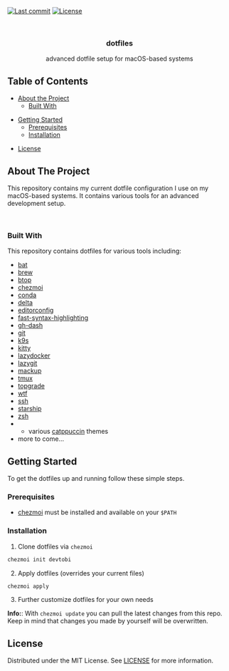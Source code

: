 <!--
*** To avoid retyping too much info. Do a search and replace for the following:
*** devtobi/dotfiles, twitter_handle, email
-->

<!-- PROJECT SHIELDS -->
<!--
*** I'm using markdown "reference style" links for readability.
*** Reference links are enclosed in brackets [ ] instead of parentheses ( ).
*** See the bottom of this document for the declaration of the reference variables
*** for contributors-url, forks-url, etc. This is an optional, concise syntax you may use.
*** https://www.markdownguide.org/basic-syntax/#reference-style-links
-->
[![Last commit][commit-shield]][commit-url] [![License][license-shield]][license-url]

<!-- PROJECT LOGO -->
<br />
<p align="center">
  <h3 align="center">dotfiles</h3>

  <p align="center">
    advanced dotfile setup for macOS-based systems
  </p>
</p>

<!-- TABLE OF CONTENTS -->
## Table of Contents

* [About the Project](#about-the-project)
  * [Built With](#built-with)
<!--* formatting comment -->
* [Getting Started](#getting-started)
  * [Prerequisites](#prerequisites)
  * [Installation](#installation)
<!--* formatting comment -->
* [License](#license)

<!-- ABOUT THE PROJECT -->
## About The Project

This repository contains my current dotfile configuration I use on my macOS-based systems.
It contains various tools for an advanced development setup.

<br>

### Built With

This repository contains dotfiles for various tools including:

* [bat](https://github.com/sharkdp/bat)
* [brew](https://brew.sh)
* [btop](https://github.com/aristocratos/btop)
* [chezmoi](https://www.chezmoi.io)
* [conda](https://conda.io)
* [delta](https://github.com/dandavison/delta)
* [editorconfig](https://editorconfig.org)
* [fast-syntax-highlighting](https://github.com/zdharma-continuum/fast-syntax-highlighting)
* [gh-dash](https://github.com/dlvhdr/gh-dash)
* [git](https://git-scm.com)
* [k9s](https://k9scli.io)
* [kitty](https://github.com/kovidgoyal/kitty)
* [lazydocker](https://github.com/jesseduffield/lazydocker)
* [lazygit](https://github.com/jesseduffield/lazygit)
* [mackup](https://github.com/lra/mackup)
* [tmux](https://github.com/tmux/tmux)
* [topgrade](https://github.com/topgrade-rs/topgrade)
* [wtf](https://wtfutil.com)
* [ssh](https://www.ssh.com)
* [starship](https://starship.rs)
* [zsh](https://www.zsh.org)
* + various [catppuccin](https://catppuccin.com) themes
* more to come...

<!-- GETTING STARTED -->
## Getting Started

To get the dotfiles up and running follow these simple steps.

### Prerequisites

* [chezmoi](https://www.chezmoi.io/install/) must be installed and available on your `$PATH`

### Installation
 
1. Clone dotfiles via `chezmoi`
```sh
chezmoi init devtobi
```
2. Apply dotfiles (overrides your current files)
```sh
chezmoi apply
```
3. Further customize dotfiles for your own needs

**Info:**: With `chezmoi update` you can pull the latest changes from this repo. Keep in mind that changes you made by yourself will be overwritten.

<!-- LICENSE -->
## License

Distributed under the MIT License. See [LICENSE][license-url] for more information.

<!-- MARKDOWN LINKS & IMAGES -->
<!-- https://www.markdownguide.org/basic-syntax/#reference-style-links -->
[contributors-shield]: https://img.shields.io/github/contributors/devtobi/dotfiles.svg?style=for-the-badge&logo=github
[contributors-url]: https://github.com/devtobi/dotfiles/graphs/contributors
[contributing-url]: https://github.com/devtobi/dotfiles/blob/master/CONTRIBUTING.md
[code-of-conduct-url]: https://github.com/devtobi/dotfiles/blob/master/CODE_OF_CONDUCT.md

[license-shield]: https://img.shields.io/github/license/devtobi/dotfiles.svg?style=for-the-badge&logo=github
[license-url]: https://github.com/devtobi/dotfiles/blob/master/LICENSE

[commit-shield]: https://img.shields.io/github/last-commit/devtobi/dotfiles?style=for-the-badge&logo=github
[commit-url]: https://github.com/devtobi/dotfiles/commit/master